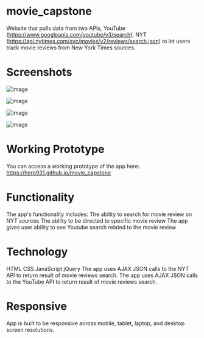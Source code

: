 # movie_capstone

Website that pulls data from two APIs, YouTube (https://www.googleapis.com/youtube/v3/search), NYT (https://api.nytimes.com/svc/movies/v2/reviews/search.json) to let users track movie reviews from New York Times sources.

# Screenshots
![image](https://user-images.githubusercontent.com/31460531/35476519-535ee380-037f-11e8-851f-ab75e745f2aa.png)

![image](https://user-images.githubusercontent.com/31460531/35476546-c79a4b22-037f-11e8-9a17-6bfc98e711f7.png)

![image](https://user-images.githubusercontent.com/31460531/35476552-df58edfe-037f-11e8-915e-ea88ed8a15b8.png)

![image](https://user-images.githubusercontent.com/31460531/35476555-f6fcdd30-037f-11e8-9dc6-ef5ce1e68cdd.png)

# Working Prototype
You can access a working prototype of the app here: https://hero931.github.io/movie_capstone

# Functionality
The app's functionality includes:
  The ability to search for movie review on NYT sources
  The ability to be directed to specific movie review
  The app gives user ability to see Youtube search related to the movie review
 
# Technology
  HTML
  CSS
  JavaScript
  jQuery
  The app uses AJAX JSON calls to the NYT API to return result of movie reviews search.
  The app uses AJAX JSON calls to the YouTube API to return result of movie reviews search.
  
 # Responsive
 App is built to be responsive across mobile, tablet, laptop, and desktop screen resolutions.
 
 
